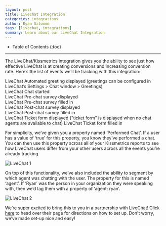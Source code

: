 ```yaml
---
layout: post
title: LiveChat Integration
categories: integrations
author: Ryan Salomon
tags: [livechat, integrations]
summary: Learn about our LiveChat Integration
---
```


* Table of Contents
{:toc}
* * *

The LiveChat/Kissmetrics integration gives you the ability to see just how effective LiveChat is at creating conversions and increasing conversion rate. Here’s the list of events we’ll be tracking with this integration: 

LiveChat Automated greeting displayed (greetings can be configured in LiveChat’s Settings > Chat window > Greetings)<br>
LiveChat Chat started<br>
LiveChat Pre-chat survey displayed<br>
LiveChat Pre-chat survey filled in<br>
LiveChat Post-chat survey displayed<br>
LiveChat Post-chat survey filled in<br>
LiveChat Ticket form displayed ("ticket form" is displayed when no chat agents are available to chat)
LiveChat Ticket form filled in

For simplicity, we’ve given you a property named ‘Performed Chat’. If a user has a value of ‘true’ for this property, you know they’ve performed a chat.  You can then use this property across all of your Kissmetrics reports to see how LiveChat users differ from your other users across all the events you’re already tracking.  

![LiveChat 1][livechat_image_1]<br>

On top of this functionality, we’ve also included the ability to segment by which agent was chatting with the user.  The property for this is named ‘agent’.  If ‘Ryan’ was the person in your organization they were speaking with, then we’d tag them with a property of ‘agent: ryan’.

![LiveChat 2][livechat_image_1]<br>

We’re super excited to bring this to you in a partnership with LiveChat! Click [here][1] to head over their page for directions on how to set up.  Don't worry, we’ve made set-up nice and easy!

[1]: http://www.livechatinc.com/kb/log-live-chat-data-with-kissmetrics/

[livechat_image_1]: https://kissmetrics-support-files.s3.amazonaws.com/assets/integrations/livechat/performed-chat.png
[livechat_image_2]: https://kissmetrics-support-files.s3.amazonaws.com/assets/integrations/livechat/agent.png
